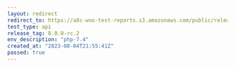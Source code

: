 ```yaml
---
layout: redirect
redirect_to: https://a8c-woo-test-reports.s3.amazonaws.com/public/release/8.0.0-rc.2/php-7.4/api/index.html
test_type: api
release_tag: 8.0.0-rc.2
env_description: "php-7.4"
created_at: "2023-08-04T21:55:41Z"
passed: true
---
```

